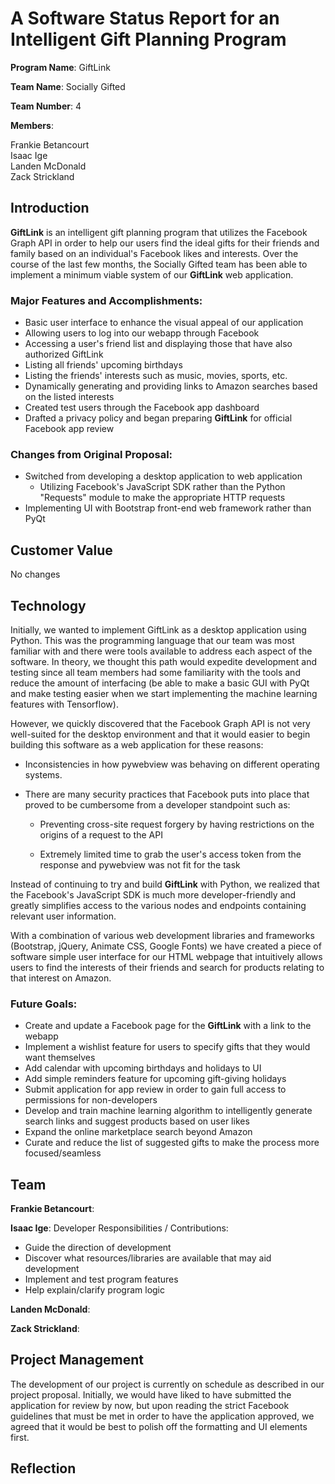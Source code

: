 # A Software Status Report for an Intelligent Gift Planning Program
  
  **Program Name**: GiftLink 
  
  **Team Name**: Socially Gifted
  
  **Team Number**: 4
  
  **Members**:  
    
  Frankie Betancourt  
  Isaac Ige  
  Landen McDonald  
  Zack Strickland  
  
  
  ## Introduction
  **GiftLink** is an intelligent gift planning program that utilizes the Facebook Graph API in order to help our users find the ideal gifts for their friends and family based on an individual's Facebook likes and interests. Over the course of the last few months, the Socially Gifted team has been able to implement a minimum viable system of our **GiftLink** web application. 
  
  ### Major Features and Accomplishments:
  
  - Basic user interface to enhance the visual appeal of our application
  - Allowing users to log into our webapp through Facebook
  - Accessing a user's friend list and displaying those that have also authorized GiftLink
  - Listing all friends' upcoming birthdays
  - Listing the friends' interests such as music, movies, sports, etc.
  - Dynamically generating and providing links to Amazon searches based on the listed interests
  - Created test users through the Facebook app dashboard
  - Drafted a privacy policy and began preparing **GiftLink** for official Facebook app review
  
  ### Changes from Original Proposal:
  
  - Switched from developing a desktop application to web application
	  - Utilizing Facebook's JavaScript SDK rather than the Python "Requests" module to make the appropriate HTTP requests
  - Implementing UI with Bootstrap front-end web framework rather than PyQt
  
  
  
  ## Customer Value
  No changes
  
  
  
  ## Technology
  Initially, we wanted to implement GiftLink as a desktop application using Python. This was the programming language that our team was most familiar with and there were tools available to address each aspect of the software. In theory, we thought this path would expedite development and testing since all team members had some familiarity with the tools and reduce the amount of interfacing  (be able to make a basic GUI with PyQt and make testing easier when we start implementing the machine learning features with Tensorflow).

However, we quickly discovered that the Facebook Graph API is not very well-suited for the desktop environment and that it would easier to begin building this software as a web application for these reasons:

 - Inconsistencies in how pywebview was behaving on different operating systems. 
 
 - There are many security practices that Facebook puts into place that proved to be cumbersome from a developer standpoint such as:
	- Preventing cross-site request forgery by having restrictions on the origins of a request to the API
	
	 - Extremely limited time to grab the user's access token from the response and pywebview was not fit for the task

Instead of continuing to try and build **GiftLink** with Python, we realized that the Facebook's JavaScript SDK is much more developer-friendly and greatly simplifies access to the various nodes and endpoints containing relevant user information. 

With a combination of various web development libraries and frameworks (Bootstrap, jQuery, Animate CSS, Google Fonts) we have created a piece of software simple user interface for our HTML webpage that intuitively allows users to find the interests of their friends and search for products relating to that interest on Amazon.


  ### Future Goals:
   
 - Create and update a Facebook page for the **GiftLink** with a link to the webapp
 - Implement a wishlist feature for users to specify gifts that they would want themselves
 - Add calendar with upcoming birthdays and holidays to UI
 - Add simple reminders feature for upcoming gift-giving holidays
 - Submit application for app review in order to gain full access to permissions for non-developers
 - Develop and train machine learning algorithm to intelligently generate search links and suggest products based on user likes
 - Expand the online marketplace search beyond Amazon
 - Curate and reduce the list of suggested gifts to make the process more focused/seamless  
  
  ## Team
  **Frankie Betancourt**:
  
  **Isaac Ige**: Developer
  Responsibilities / Contributions:
 - Guide the direction of development
 - Discover what resources/libraries are available that may aid development
 - Implement and test program features
 - Help explain/clarify program logic

  **Landen McDonald**:
  
  **Zack Strickland**:
  
  
  
  ## Project Management
  The development of our project is currently on schedule as described in our project proposal. Initially, we would have liked to have submitted the application for review by now, but upon reading the strict Facebook guidelines that must be met in order to have the application approved, we agreed that it would be best to polish off the formatting and UI elements first.
  
  
  
  ## Reflection
